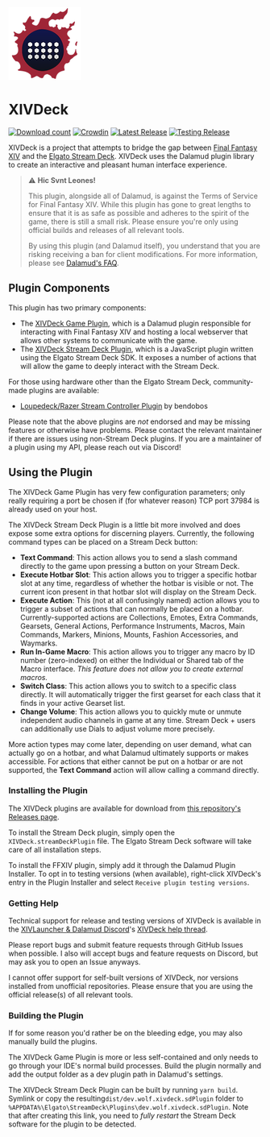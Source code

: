 ![XIVDeck Icon](SDPlugin/assets/images/icon@2x.png)

# XIVDeck

[![Download count](https://img.shields.io/endpoint?url=https://vz32sgcoal.execute-api.us-east-1.amazonaws.com/XIVDeck.FFXIVPlugin)](https://github.com/KazWolfe/XIVDeck)
[![Crowdin](https://badges.crowdin.net/xivdeck/localized.svg)](https://crowdin.com/project/xivdeck)
[![Latest Release](https://img.shields.io/github/v/release/KazWolfe/XIVDeck)](https://github.com/KazWolfe/XIVDeck/releases/latest)
[![Testing Release](https://img.shields.io/github/v/release/KazWolfe/XIVDeck?color=orange&include_prereleases&label=testing)](https://github.com/KazWolfe/XIVDeck/releases)


XIVDeck is a project that attempts to bridge the gap between [Final Fantasy XIV][ffxiv] 
and the [Elgato Stream Deck][streamdeck]. XIVDeck uses the Dalamud plugin library to 
create an interactive and pleasant human interface experience.

> ⚠️ **Hic Svnt Leones!**
> 
> This plugin, alongside all of Dalamud, is against the Terms of Service for Final Fantasy XIV.
> While this plugin has gone to great lengths to ensure that it is as safe as possible and adheres
> to the spirit of the game, there is still a small risk. Please ensure you're only using official
> builds and releases of all relevant tools.
> 
> By using this plugin (and Dalamud itself), you understand that you are risking receiving a
> ban for client modifications. For more information, please see [Dalamud's FAQ][dalamudfaq-tos].

## Plugin Components

This plugin has two primary components:

* The [XIVDeck Game Plugin](src/FFXIVPlugin), which is a Dalamud plugin responsible for interacting
with Final Fantasy XIV and hosting a local webserver that allows other systems to communicate 
with the game.
* The [XIVDeck Stream Deck Plugin](src/SDPlugin), which is a JavaScript plugin written using the 
Elgato Stream Deck SDK. It exposes a number of actions that will allow the game to deeply 
interact with the Stream Deck.

For those using hardware other than the Elgato Stream Deck, community-made plugins are available:

* [Loupedeck/Razer Stream Controller Plugin](https://github.com/bendobos/LoupeXIVDeck) by bendobos

Please note that the above plugins are _not_ endorsed and may be missing features or otherwise
have problems. Please contact the relevant maintainer if there are issues using non-Stream Deck
plugins. If you are a maintainer of a plugin using my API, please reach out via Discord!

## Using the Plugin

The XIVDeck Game Plugin has very few configuration parameters; only really requiring a port
be chosen if (for whatever reason) TCP port 37984 is already used on your host.

The XIVDeck Stream Deck Plugin is a little bit more involved and does expose some extra options
for discerning players. Currently, the following command types can be placed on a Stream
Deck button:

* **Text Command**: This action allows you to send a slash command directly to the game upon 
pressing a button on your Stream Deck.
* **Execute Hotbar Slot**: This action allows you to trigger a specific hotbar slot at any
time, regardless of whether the hotbar is visible or not. The current icon present in that
hotbar slot will display on the Stream Deck.
* **Execute Action**: This (not at all confusingly named) action allows you to trigger a subset 
of actions that can normally be placed on a hotbar. Currently-supported actions are Collections,
Emotes, Extra Commands, Gearsets, General Actions, Performance Instruments, Macros, Main Commands,
Markers, Minions, Mounts, Fashion Accessories, and Waymarks.
* **Run In-Game Macro**: This action allows you to trigger any macro by ID number (zero-indexed) on
either the Individual or Shared tab of the Macro interface. *This feature does not allow you to
create external macros.*
* **Switch Class**: This action allows you to switch to a specific class directly. It will automatically
trigger the first gearset for each class that it finds in your active Gearset list.
* **Change Volume**: This action allows you to quickly mute or unmute independent audio channels in
game at any time. Stream Deck + users can additionally use Dials to adjust volume more precisely.

More action types may come later, depending on user demand, what can actually go on a hotbar, and what
Dalamud ultimately supports or makes accessible. For actions that either cannot be put on a hotbar 
or are not supported, the **Text Command** action will allow calling a command directly.

### Installing the Plugin

The XIVDeck plugins are available for download from [this repository's Releases page][releases].

To install the Stream Deck plugin, simply open the `XIVDeck.streamDeckPlugin` file. The Elgato 
Stream Deck software will take care of all installation steps.

To install the FFXIV plugin, simply add it through the Dalamud Plugin Installer. To opt in to
testing versions (when available), right-click XIVDeck's entry in the Plugin Installer and select
`Receive plugin testing versions`. 

### Getting Help

Technical support for release and testing versions of XIVDeck is available in the
[XIVLauncher & Dalamud Discord][goatplace]'s [XIVDeck help thread][support-thread]. 

Please report bugs and submit feature requests through GitHub Issues when possible. I also will
accept bugs and feature requests on Discord, but may ask you to open an Issue anyways. 

I cannot offer support for self-built versions of XIVDeck, nor versions installed from unofficial
repositories. Please ensure that you are using the official release(s) of all relevant tools.

### Building the Plugin

If for some reason you'd rather be on the bleeding edge, you may also manually build the plugins.

The XIVDeck Game Plugin is more or less self-contained and only needs to go through your IDE's
normal build processes. Build the plugin normally and add the output folder as a dev plugin 
path in Dalamud's settings.

The XIVDeck Stream Deck Plugin can be built by running `yarn build`. Symlink or copy the 
resulting`dist/dev.wolf.xivdeck.sdPlugin` folder to 
`%APPDATA%\Elgato\StreamDeck\Plugins\dev.wolf.xivdeck.sdPlugin`. Note that after creating this 
link, you need to *fully restart* the Stream Deck software for the plugin to be detected.

[ffxiv]: https://www.finalfantasyxiv.com
[streamdeck]: https://www.elgato.com/en/stream-deck
[releases]: https://github.com/KazWolfe/XIVDeck/releases
[dalamudfaq-test]: https://goatcorp.github.io/faq/dalamud_troubleshooting.html#q-how-do-i-enable-plugin-test-builds
[dalamudfaq-tos]: https://goatcorp.github.io/faq/xl_troubleshooting#q-are-xivlauncher-dalamud-and-dalamud-plugins-safe-to-use
[goatplace]: https://discord.gg/holdshift
[support-thread]: https://discord.com/channels/581875019861328007/1019648519226806323